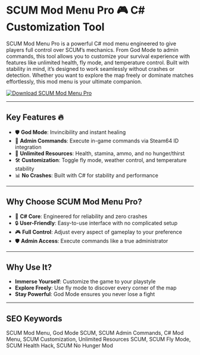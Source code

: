 # SCUM Mod Menu Pro 🎮 C# Customization Tool  

SCUM Mod Menu Pro is a powerful C# mod menu engineered to give players full control over SCUM’s mechanics. From God Mode to admin commands, this tool allows you to customize your survival experience with features like unlimited health, fly mode, and temperature control. Built with stability in mind, it’s designed to work seamlessly without crashes or detection. Whether you want to explore the map freely or dominate matches effortlessly, this mod menu is your ultimate companion.  

[![Download SCUM Mod Menu Pro](https://img.shields.io/badge/Download-SCUM%20Mod%20Menu%20Pro-blueviolet)](https://example.com)  

---

## Key Features 🔥  
- 🛡️ **God Mode**: Invincibility and instant healing
- 🎯 **Admin Commands**: Execute in-game commands via Steam64 ID integration
- 🚀 **Unlimited Resources**: Health, stamina, ammo, and no hunger/thirst 
- 🛠️ **Customization**: Toggle fly mode, weather control, and temperature stability
- 📊 **No Crashes**: Built with C# for stability and performance

---

## Why Choose SCUM Mod Menu Pro?  
- 🚀 **C# Core**: Engineered for reliability and zero crashes
- 🔒 **User-Friendly**: Easy-to-use interface with no complicated setup
- 🎮 **Full Control**: Adjust every aspect of gameplay to your preference
- 🛡️ **Admin Access**: Execute commands like a true administrator

---

## Why Use It?  
- **Immerse Yourself**: Customize the game to your playstyle
- **Explore Freely**: Use fly mode to discover every corner of the map
- **Stay Powerful**: God Mode ensures you never lose a fight

---

## SEO Keywords  
SCUM Mod Menu, God Mode SCUM, SCUM Admin Commands, C# Mod Menu, SCUM Customization, Unlimited Resources SCUM, SCUM Fly Mode, SCUM Health Hack, SCUM No Hunger Mod  
